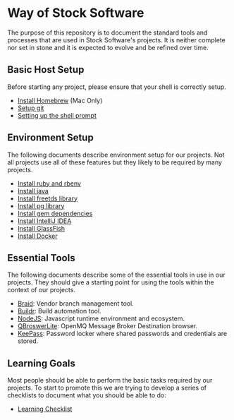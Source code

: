 # Way of Stock Software

The purpose of this repository is to document the standard tools and processes that are used
in Stock Software's projects. It is neither complete nor set in stone and it is expected to
evolve and be refined over time.

## Basic Host Setup

Before starting any project, please ensure that your shell is correctly setup.

* [Install Homebrew](InstallHomebrew.md) (Mac Only)
* [Setup git](SetupGit.md)
* [Setting up the shell prompt](SetupShellPrompt.md)

## Environment Setup

The following documents describe environment setup for our projects. Not all projects use all of these
features but they likely to be required by many projects.

* [Install ruby and rbenv](InstallRuby.md)
* [Install java](InstallJava.md)
* [Install freetds library](InstallFreeTDS.md)
* [Install pg library](InstallPg.md)
* [Install gem dependencies](InstallGemDependencies.md)
* [Install IntelliJ IDEA](InstallIntellijIDEA.md)
* [Install GlassFish](InstallGlassFish.md)
* [Install Docker](InstallDocker.md)

## Essential Tools

The following documents describe some of the essential tools in use in our projects. They should give a starting
point for using the tools within the context of our projects.

* [Braid](HowToBraid.md): Vendor branch management tool.
* [Buildr](HowToBuildr.md): Build automation tool.
* [NodeJS](HowToNodeJS.md): Javascript runtime environment and ecosystem.
* [QBroswerLite](QBrowserLite.md): OpenMQ Message Broker Destination browser.
* [KeePass](KeePass.md): Password locker where shared passwords and credentials are stored.

## Learning Goals

Most people should be able to perform the basic tasks required by our projects. To start to promote this
we are trying to develop a series of checklists to document what you should be able to do:

* [Learning Checklist](LearningChecklist.md)
